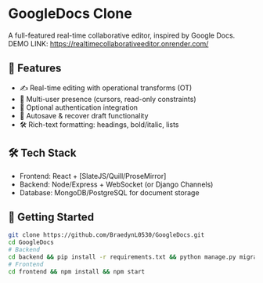 # GoogleDocs Clone

A full-featured real-time collaborative editor, inspired by Google Docs.
DEMO LINK: https://realtimecollaborativeeditor.onrender.com/

## 🚀 Features
- ✍️ Real-time editing with operational transforms (OT)
- 👥 Multi-user presence (cursors, read-only constraints)
- 🔑 Optional authentication integration
- 💾 Autosave & recover draft functionality
- 🛠️ Rich-text formatting: headings, bold/italic, lists

## 🛠️ Tech Stack
- Frontend: React + [SlateJS/Quill/ProseMirror]
- Backend: Node/Express + WebSocket (or Django Channels)
- Database: MongoDB/PostgreSQL for document storage

## 🔧 Getting Started
```bash
git clone https://github.com/BraedynL0530/GoogleDocs.git
cd GoogleDocs
# Backend
cd backend && pip install -r requirements.txt && python manage.py migrate && python manage.py runserver
# Frontend
cd frontend && npm install && npm start
